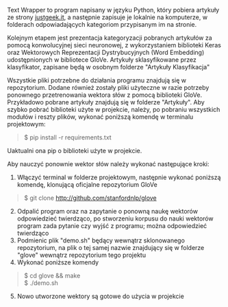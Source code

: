 Text Wrapper to program napisany w języku Python, który pobiera artykuły ze strony [justgeek.it](https://geek.justjoin.it), 
a następnie zapisuje je lokalnie na komputerze, w folderach odpowiadających kategoriom przypisanym im na stronie.

Kolejnym etapem jest prezentacja kategoryzacji pobranych artykułów za pomocą konwolucyjnej sieci neuronowej,
z wykorzystaniem biblioteki Keras oraz Wektorowych Reprezentacji Dystrybucyjnych (Word Embedding) udostępnionych
w bibliotece GloVe. Artykuły sklasyfikowane przez klasyfikator, zapisane będą w osobnym folderze "Artykuły Klasyfikacja"

Wszystkie pliki potrzebne do działania programu znajdują się w repozytorium. Dodane również zostały pliki użyteczne 
w razie potrzeby ponownego przetrenowania wektora słów z pomocą biblioteki GloVe. Przykładowo pobrane artykuły 
znajdują się w folderze "Artykuły". Aby szybko pobrać biblioteki użyte w projekcie, należy, po pobraniu wszystkich
modułów i reszty plików, wykonać poniższą komendę w terminalu projektowym:

>  $ pip install -r requirements.txt

Uaktualni ona pip o biblioteki użyte w projekcie.

Aby nauczyć ponownie wektor słów należy wykonać następujące kroki:
1.  Włączyć terminal w folderze projektowym, następnie wykonać poniższą komendę, klonującą oficjalne repozytorium GloVe 
>  $ git clone http://github.com/stanfordnlp/glove
2.  Odpalić program oraz na zapytanie o ponowną naukę wektorów odpowiedzieć twierdząco, po stworzeniu korpusu do nauki wektorów program zada pytanie czy wyjść z programu; można odpowiedzieć twierdząco
3.  Podmienic plik "demo.sh" będący wewnątrz sklonowanego repozytorium, na plik o tej samej nazwie znajdujący się w folderze "glove" wewnątrz repozytorium tego projektu
4.  Wykonać poniższe komendy 
>  $ cd glove && make <br/> $ ./demo.sh
5.  Nowo utworzone wektory są gotowe do użycia w projekcie

